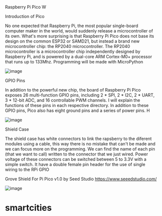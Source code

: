 Raspberry Pi Pico W


Introduction of Pico

No one expected that Raspberry Pi, the most popular single-board computer maker in 
the world, would suddenly release a microcontroller of its own. What's more surprising is that 
Raspberry Pi Pico does not base its design on the common ESP32 or SAMD21, but instead a 
brand new microcontroller chip: the RP2040 microcontroller. The RP2040 microcontroller is a 
microcontroller chip independently designed by Raspberry Pi, and is powered by a dual-core ARM 
Cortex-M0+ processor that runs up to 133Mhz. Programming will be made with MicroPython 

![image](https://user-images.githubusercontent.com/124893862/219611249-dd82aad6-da4c-41f7-a80e-fc87fd51e38a.png)

GPIO Pins

In addition to the powerful new chip, the board of Raspberry Pi Pico exposes 26 multi-function GPIO pins, including 2 * SPI, 2 * I2C, 2 * UART, 3 * 12-bit ADC, and 16 controllable 
PWM channels. I will explain the functions of these pins in each respective directory.
In addition to these GPIO pins, Pico also has eight ground pins and a series of power pins. 
H

![image](https://user-images.githubusercontent.com/124893862/219611075-1f9e3f77-ad73-4504-9a44-8857870773e3.png)

Shield Case

The shield case has white connectors to link the rapsberry to the diferent modules using a cable, this way there is no mistake that can't be made and we can focus more on the programming. We can find the name of each pin (that we want to call) written to the connector that we just wired. Power voltage of these connectors can be switched between 5 to 3.3V with a simple switch. It have a double female pin header for the use of single wiring to the RPi GPIO

Grove Shield For Pi Pico v1.0 by Seed Studio https://www.seeedstudio.com/

![image](https://user-images.githubusercontent.com/124893862/219610776-ff0e4372-5288-4e84-8a42-88c22d09d84c.png)


# smartcities
